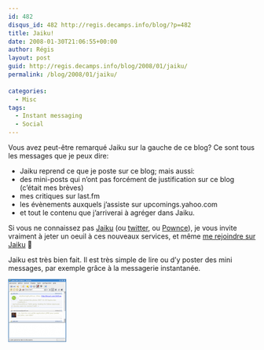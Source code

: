 ```yaml
---
id: 482
disqus_id: 482 http://regis.decamps.info/blog/?p=482
title: Jaiku!
date: 2008-01-30T21:06:55+00:00
author: Régis
layout: post
guid: http://regis.decamps.info/blog/2008/01/jaiku/
permalink: /blog/2008/01/jaiku/

categories:
  - Misc
tags:
  - Instant messaging
  - Social
---
```

Vous avez peut-être remarqué Jaiku sur la gauche de ce blog? Ce sont tous les messages que je peux dire:

  * Jaiku reprend ce que je poste sur ce blog; mais aussi:
  * des mini-posts qui n’ont pas forcément de justification sur ce blog (c’était mes brèves)
  * mes critiques sur last.fm
  * les évènements auxquels j’assiste sur upcomings.yahoo.com
  * et tout le contenu que j’arriverai à agréger dans Jaiku.

Si vous ne connaissez pas [Jaiku](http://Jaiku.com) (ou [twitter](http://twitter.com), ou [Pownce](http://Pownce.com)), je vous invite vraiment à jeter un oeuil à ces nouveaux services, et même [me rejoindre sur Jaiku](http://regis.jaiku.com/) 🙂

Jaiku est très bien fait. Il est très simple de lire ou d’y poster des mini messages, par exemple grâce à la messagerie instantanée. 

[![Jaiku sur Jabber](/blog/wp-content/uploads/2008/01/jaiku.thumbnail.png)](/blog/wp-content/uploads/2008/01/jaiku.png "Jaiku sur Jabber")
